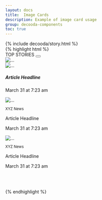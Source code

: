 ```yaml
---
layout: docs
title:  Image Cards
description: Example of image card usage
group: decooda-components
toc: true
---
```


<div class="mb-3" style="max-width:30rem">
  {% include decooda/story.html %}
</div>

<div style="max-width:50rem">
{% highlight html %}
<div class="card">
  <div class="card-header bg-white d-flex w-100 justify-content-between">
    <span class="initialism">TOP STORIES</span>
    <button class="btn text-muted m-n2"><i class="fas fa-ellipsis-v"></i></button>
  </div>
  <div class="card-body">
    <img src="/path/to/article/image.png" class="card-img-top rounded-0" alt="...">
    <!-- The first card is the largest, for the most prominent news story -->
    <div class="card-body">
      <div class="d-flex justify-content-between mb-2">
        <img src="/path/to/news/source-logo.png" alt="...">
        <i class="fas fa-external-link-square-alt text-muted"></i>
      </div>
      <h5 class="card-title">Article Headline</h5>
      <p class="text-muted small mb-1">March 31 at 7:23 am</p>
    </div>
     <!-- The following cards are smaller and less prominent -->
    <div class="d-flex justify-content-between">
      <div class="pr-0 mr-1">
        <img src="/path/to/article/image.png" class="card-img-top rounded-0" alt="...">
        <div class="card-body p-2">
          <div class="d-flex justify-content-between">
            <small>
              <p class="text-uppercase mb-1">XYZ News</p>
            </small>
            <i class="fas fa-external-link-square-alt text-muted"></i>
          </div>
          <p class="font-weight-bold">Article Headline</p>
          <p class="text-muted small mb-1">March 31 at 7:23 am</p>
        </div>
      </div>
      <div class="pr-0 ml-1">
        <img src="/path/to/article/image.png" class="card-img-top rounded-0" alt="...">
        <div class="card-body p-2">
          <div class="d-flex justify-content-between">
            <small><p class="text-uppercase mb-1">XYZ News</p></small>
            <i class="fas fa-external-link-square-alt text-muted"></i>
          </div>
          <p class="font-weight-bold">Article Headline</p>
          <p class="text-muted small mb-1">March 31 at 7:23 am</p>
        </div>
      </div>
    </div>
  </div>
  <div class="card-footer bg-white" style="min-height:35px;"></div>
</div>

{% endhighlight %}
</div>

